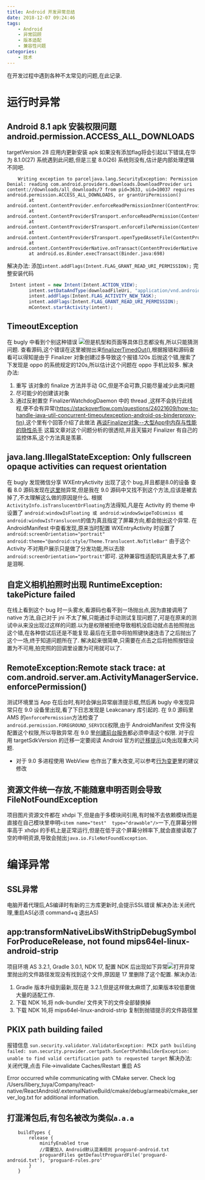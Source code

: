 ```yaml
---
title: Android 开发异常总结
date: 2018-12-07 09:24:46
tags:
    - Android
    - 异常回顾
    - 版本适配
    - 兼容性问题
categories: 
    - 技术
---
```

在开发过程中遇到各种不太常见的问题,在此记录.
# 运行时异常
## Android 8.1 apk 安装权限问题 android.permission.ACCESS_ALL_DOWNLOADS
targetVersion 28 应用内更新安装 apk 如果没有添加flag将会引起以下错误,在华为 8.1.0(27) 系统遇到此问题,但是三星 8.0(26) 系统则没有,估计是内部处理逻辑不同吧.
```
    Writing exception to parceljava.lang.SecurityException: Permission Denial: reading com.android.providers.downloads.DownloadProvider uri content://downloads/all_downloads/7 from pid=3633, uid=10037 requires android.permission.ACCESS_ALL_DOWNLOADS, or grantUriPermission()
        at android.content.ContentProvider.enforceReadPermissionInner(ContentProvider.java:631)
        at android.content.ContentProvider$Transport.enforceReadPermission(ContentProvider.java:501)
        at android.content.ContentProvider$Transport.enforceFilePermission(ContentProvider.java:492)
        at android.content.ContentProvider$Transport.openTypedAssetFile(ContentProvider.java:420)
        at android.content.ContentProviderNative.onTransact(ContentProviderNative.java:302)
        at android.os.Binder.execTransact(Binder.java:698)
```
解决办法: 添加`intent.addFlags(Intent.FLAG_GRANT_READ_URI_PERMISSION);`
完整安装代码
```  java 
 Intent intent = new Intent(Intent.ACTION_VIEW);
        intent.setDataAndType(downloadFileUri, "application/vnd.android.package-archive");
        intent.addFlags(Intent.FLAG_ACTIVITY_NEW_TASK);
        intent.addFlags(Intent.FLAG_GRANT_READ_URI_PERMISSION);
        mContext.startActivity(intent);
```
<!-- more -->
## TimeoutException
在 bugly 中看到个别这种错误
![](https://def-201655.cos.ap-shanghai.myqcloud.com/exception_timeout.png)但是机型和页面等具体日志都没有,所以只能猜测问题.
查看源码,这个错误在这里被抛出来[finalizerTimedOut()](http://androidxref.com/9.0.0_r3/xref/libcore/libart/src/main/java/java/lang/Daemons.java#396),根据报错和源码查看可以得知是由于 Finalizer 对象创建过多导致这个报错.120s 后抛这个错,搜索了下发现是 oppo 的系统规定的120s,所以估计这个问题在 oppo 手机比较多.
解决办法:
1. 重写 该对象的 finalize 方法并手动 GC,但是不会可靠,只能尽量减少此类问题
2. 尽可能少的创建该对象
3. 通过反射置空 FinalizerWatchdogDaemon 中的 thread ,这样不会执行此线程,便不会有异常(https://stackoverflow.com/questions/24021609/how-to-handle-java-util-concurrent-timeoutexception-android-os-binderproxy-fin),这个里有个回答介绍了此做法
[再谈Finalizer对象--大型App中内存与性能的隐性杀手](https://yq.aliyun.com/articles/225755) 这篇文章对这个问题分析的很透彻,并且天猫对 Finalizer 有自己的监控体系,这个方法真是羡慕.

## java.lang.IllegalStateException: Only fullscreen opaque activities can request orientation
在 bugly 发现微信分享 WXEntryActivity 出现了这个 bug,并且都是8.0的设备
查看 8.0 源码发现在[这里](https://github.com/aosp-mirror/platform_frameworks_base/blob/39791594560b2326625b663ed6796882900c220f/core/java/android/app/Activity.java#L984)抛异常,但是我在 9.0 源码中又找不到这个方法,应该是被去掉了,不太理解这么做的原因是什么.
根据`ActivityInfo.isTranslucentOrFloating`方法得知,凡是在 Activity 的 theme 中设置了 `android:windowIsFloating 或 android:windowSwipeToDismiss 或 android:windowIsTranslucent`的值为真且指定了屏幕方向,都会抛出这个异常.
在 AndroidManifest 中查看发现,原来当时配置 WXEntryActivity 时设置了`android:screenOrientation="portrait"
            android:theme="@android:style/Theme.Translucent.NoTitleBar"`
由于这个 Activity 不对用户展示只是做了分发功能,所以去除`android:screenOrientation="portrait"`即可.
这种兼容性适配坑真是太多了,都是泪啊.

## 自定义相机拍照时出现 RuntimeException: takePicture failed
在线上看到这个 bug 时一头雾水,看源码也看不到一场抛出点,因为直接调用了 native 方法,自己对于 jni 不太了解,只能通过手动测试复现问题了,可是在原来的测试中从来没出现过这样的问题.以为是权限被拒绝导致相机没启动就点击拍照抛出这个错,在各种尝试后还是不能复现.最后在无意中将拍照键快速连击了之后抛出了这个一场,终于知道问题所在了.
解决起来很简单,只需要在点击之后将拍照按钮设置为不可用,拍完照的回调里设置为可用就可以了.

## RemoteException:Remote stack trace: at com.android.server.am.ActivityManagerService.enforcePermission()
测试环境里当 App 在后台时,有时会弹出异常崩溃提示框,然后再 bugly 中发现异常只在 9.0 设备里出现,看了下日志发现是 Leakcanary 库引起的.
在 9.0 源码里 AMS 的`enforcePermission`方法检查了`android.permission.FOREGROUND_SERVICE`权限,由于 AndroidManifest 文件没有配置这个权限,所以导致异常.在 9.0 里[创建前台服务](https://developer.android.com/reference/android/app/Service.html#startForeground(int,%20android.app.Notification))都必须申请这个权限.
对于应用 targetSdkVersion 的迁移一定要阅读 Android 官方的[迁移提示](https://developer.android.com/about/versions/pie/android-9.0-migration)以免出现重大问题.

* 对于 9.0 多进程使用 WebView 也作出了重大改变,可以参考[行为变更](https://developer.android.com/about/versions/pie/android-9.0-changes-28#web-data-dirs)里的建议修改

## 资源文件统一存放,不能随意申明否则会导致 FileNotFoundException
项目图片资源文件都在 xhdpi 下,但是由于多模块间引用,有时候不去依赖模块而是直接在自己模块里申明`<item name="test"  type="drawable"/>`一下,在屏幕分辨率高于 xhdpi 的手机上是正常运行,但是在低于这个屏幕分辨率下,就会直接读取了空的申明资源,导致会抛出`java.io.FileNotFoundException`.

# 编译异常
## SSL异常

电脑开着代理后,AS编译时有新的三方库更新时,会提示SSL错误
解决办法:关闭代理,重启AS(必须 command+q 退出AS)
## app:transformNativeLibsWithStripDebugSymbolForProduceRelease, not found mips64el-linux-android-strip
项目环境 AS 3.2.1, Gradle 3.0.1, NDK 17, 配置 NDK 后出现如下异常![](https://def-201655.cos.ap-shanghai.myqcloud.com/ic_android_exception_ndk.png)打开异常里抛出的文件路径发现没有找到这个文件,原因是 17 里删除了这个配置.
解决办法:
1. Gradle 版本升级到最新,现在是 3.2.1,但是这样做太麻烦了,如果版本较低要做大量的适配工作.
2. 下载 NDK 16,将 ndk-bundle/ 文件夹下的文件全部替换掉
3. 下载 NDK 16,将 mips64el-linux-android-strip 复制到抛错提示的文件路径里

## PKIX path building failed

报错信息 `sun.security.validator.ValidatorException: PKIX path building failed:
sun.security.provider.certpath.SunCertPathBuilderException: unable to find valid certification path to requested target`
解决办法:
关闭代理,点击 File->invalidate Caches/Restart 重启 AS

Error occurred while communicating with CMake server. Check log /Users/libery_tuya/Company/react-native/ReactAndroid/.externalNativeBuild/cmake/debug/armeabi/cmake_server_log.txt for additional information.

## 打混淆包后,有包名被改为类似`a.a.a`

```
    buildTypes {
        release {
            minifyEnabled true
            //需要加入 Android默认混淆规则 proguard-android.txt 
            proguardFiles getDefaultProguardFile('proguard-android.txt'), 'proguard-rules.pro'
        }
    }
```